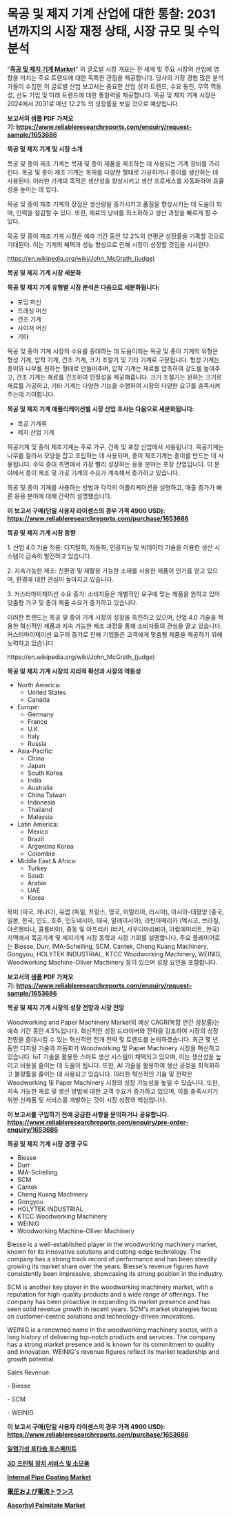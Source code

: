 <p><h1>목공 및 제지 기계 산업에 대한 통찰: 2031년까지의 시장 재정 상태, 시장 규모 및 수익 분석</h1></p><p>"<strong><a href="https://www.reliableresearchreports.com/woodworking-and-paper-machinery-r1653686">목공 및 제지 기계 Market</a></strong>" 의 글로벌 시장 개요는 전 세계 및 주요 시장의 산업에 영향을 미치는 주요 트렌드에 대한 독특한 관점을 제공합니다. 당사의 가장 경험 많은 분석가들이 수집한 이 글로벌 산업 보고서는 중요한 산업 성과 트렌드, 수요 동인, 무역 역동성, 선도 기업 및 미래 트렌드에 대한 통찰력을 제공합니다. 목공 및 제지 기계 시장은 2024에서 2031로 매년 12.2% 의 성장률을 보일 것으로 예상됩니다.</p>
<p><strong>보고서의 샘플 PDF 가져오기:&nbsp;<a href="https://www.reliableresearchreports.com/enquiry/request-sample/1653686">https://www.reliableresearchreports.com/enquiry/request-sample/1653686</a></strong></p>
<p><strong>목공 및 제지 기계 및 시장 소개</strong></p>
<p><p>목공 및 종이 제조 기계는 목재 및 종이 제품을 제조하는 데 사용되는 기계 장비를 가리킨다. 목공 및 종이 제조 기계는 목재를 다양한 형태로 가공하거나 종이를 생산하는 데 사용된다. 이러한 기계의 목적은 생산성을 향상시키고 생산 프로세스를 자동화하여 효율성을 높이는 데 있다. </p><p>목공 및 종이 제조 기계의 장점은 생산량을 증가시키고 품질을 향상시키는 데 도움이 되며, 인력을 절감할 수 있다. 또한, 재료의 낭비를 최소화하고 생산 과정을 빠르게 할 수 있다. </p><p>목공 및 종이 제조 기계 시장은 예측 기간 동안 12.2%의 연평균 성장률을 기록할 것으로 기대된다. 이는 기계의 혜택과 성능 향상으로 인해 시장이 성장할 것임을 시사한다.</p></p>
<p><a href="https://en.wikipedia.org/wiki/John_McGrath_(judge)">https://en.wikipedia.org/wiki/John_McGrath_(judge)</a></p>
<p><strong>목공 및 제지 기계 시장 세분화</strong></p>
<p><strong>목공 및 제지 기계 유형별 시장 분석은 다음으로 세분화됩니다:</strong></p>
<p><ul><li>포밍 머신</li><li>프레싱 머신</li><li>건조 기계</li><li>사이저 머신</li><li>기타</li></ul></p>
<p><p>목공 및 종이 기계 시장의 수요를 증대하는 데 도움이되는 목공 및 종이 기계의 유형은 형성 기계, 압착 기계, 건조 기계, 크기 조절기 및 기타 기계로 구분됩니다. 형성 기계는 종이와 나무를 원하는 형태로 만들어주며, 압착 기계는 재료를 압축하여 강도를 높여주고, 건조 기계는 재료를 건조하여 안정성을 제공해줍니다. 크기 조절기는 원하는 크기로 재료를 가공하고, 기타 기계는 다양한 기능을 수행하여 시장의 다양한 요구를 충족시켜주는데 기여합니다.</p></p>
<p><strong>목공 및 제지 기계 애플리케이션별 시장 산업 조사는 다음으로 세분화됩니다:</strong></p>
<p><ul><li>목공 기계류</li><li>제지 산업 기계</li></ul></p>
<p><p>목공기계 및 종이 제조기계는 주로 가구, 건축 및 포장 산업에서 사용됩니다. 목공기계는 나무를 잘라서 모양을 잡고 조립하는 데 사용되며, 종이 제조기계는 종이를 만드는 데 사용됩니다. 수익 증대 측면에서 가장 빨리 성장하는 응용 분야는 포장 산업입니다. 이 분야에서 종이 제조 및 가공 기계의 수요가 계속해서 증가하고 있습니다.</p><p>목공 및 종이 기계를 사용하는 방법과 각각의 어플리케이션을 설명하고, 매출 증가가 빠른 응용 분야에 대해 간략히 설명했습니다.</p></p>
<p><strong>이 보고서 구매(단일 사용자 라이센스의 경우 가격 4900 USD): <a href="https://www.reliableresearchreports.com/purchase/1653686">https://www.reliableresearchreports.com/purchase/1653686</a></strong></p>
<p><strong>목공 및 제지 기계 시장 동향</strong></p>
<p><p>1. 산업 4.0 기술 적용: 디지털화, 자동화, 인공지능 및 빅데이터 기술을 이용한 생산 시스템이 급속히 발전하고 있습니다.</p><p>2. 지속가능한 제조: 친환경 및 재활용 가능한 소재를 사용한 제품이 인기를 얻고 있으며, 환경에 대한 관심이 높아지고 있습니다.</p><p>3. 커스터마이제이션 수요 증가: 소비자들은 개별적인 요구에 맞는 제품을 원하고 있어 맞춤형 가구 및 종이 제품 수요가 증가하고 있습니다.</p><p>이러한 트렌드는 목공 및 종이 기계 시장의 성장을 촉진하고 있으며, 산업 4.0 기술을 적용한 혁신적인 제품과 지속 가능한 제조 과정을 통해 소비자들의 관심을 끌고 있습니다. 커스터마이제이션 요구의 증가로 인해 기업들은 고객에게 맞춤형 제품을 제공하기 위해 노력하고 있습니다.</p></p>
<p>https://en.wikipedia.org/wiki/John_McGrath_(judge)</p>
<p><strong>목공 및 제지 기계 시장의 지리적 확산과 시장의 역동성</strong></p>
<p><ul>
    <li>
        North America:
        <ul>
            <li>United States</li>
            <li>Canada</li>
        </ul>
    </li>
    <li>
        Europe:
        <ul>
            <li>Germany</li>
            <li>France</li>
            <li>U.K.</li>
            <li>Italy</li>
            <li>Russia</li>
        </ul>
    </li>
    <li>
        Asia-Pacific:
        <ul>
            <li>China</li>
            <li>Japan</li>
            <li>South Korea</li>
            <li>India</li>
            <li>Australia</li>
            <li>China Taiwan</li>
            <li>Indonesia</li>
            <li>Thailand</li>
            <li>Malaysia</li>
        </ul>
    </li>
    <li>
        Latin America:
        <ul>
            <li>Mexico</li>
            <li>Brazil</li>
            <li>Argentina Korea</li>
            <li>Colombia</li>
        </ul>
    </li>
    <li>
        Middle East & Africa:
        <ul>
            <li>Turkey</li>
            <li>Saudi</li>
            <li>Arabia</li>
            <li>UAE</li>
            <li>Korea</li>
        </ul>
    </li>
    </ul></p>
<p><p>북미 (미국, 캐나다), 유럽 (독일, 프랑스, 영국, 이탈리아, 러시아), 아시아-태평양 (중국, 일본, 한국, 인도, 호주, 인도네시아, 태국, 말레이시아), 라틴아메리카 (멕시코, 브라질, 아르헨티나, 콜롬비아), 중동 및 아프리카 (터키, 사우디아라비아, 아랍에미리트, 한국) 지역에서 목공기계 및 제지기계 시장 동학과 시장 기회를 설명합니다. 주요 플레이어로는 Biesse, Durr, IMA-Schelling, SCM, Cantek, Cheng Kuang Machinery, Gongyou, HOLYTEK INDUSTRIAL, KTCC Woodworking Machinery, WEINIG, Woodworking Machine-Oliver Machinery 등이 있으며 성장 요인을 포함합니다.</p></p>
<p><strong>보고서의 샘플 PDF 가져오기:&nbsp;<a href="https://www.reliableresearchreports.com/enquiry/request-sample/1653686">https://www.reliableresearchreports.com/enquiry/request-sample/1653686</a></strong></p>
<p><strong>목공 및 제지 기계 시장의 성장 전망과 시장 전망</strong></p>
<p><p>Woodworking and Paper Machinery Market의 예상 CAGR(복합 연간 성장률)는 예측 기간 동안 4.5%입니다. 혁신적인 성장 드라이버와 전략을 강조하여 시장의 성장 전망을 증대시킬 수 있는 혁신적인 전개 전략 및 트렌드를 논의하겠습니다. 최근 몇 년 동안 디지털 기술과 자동화가 Woodworking 및 Paper Machinery 시장을 혁신하고 있습니다. IoT 기술을 활용한 스마트 생산 시스템이 채택되고 있으며, 이는 생산성을 높이고 비용을 줄이는 데 도움이 됩니다. 또한, AI 기술을 활용하여 생산 공정을 최적화하고 불량률을 줄이는 데 사용되고 있습니다. 이러한 혁신적인 기술 및 전략은 Woodworking 및 Paper Machinery 시장의 성장 가능성을 높일 수 있습니다. 또한, 지속 가능한 재료 및 생산 방법에 대한 고객 수요가 증가하고 있으며, 이를 충족시키기 위한 신제품 및 서비스를 개발하는 것이 시장 성장의 핵심입니다.</p></p>
<p><strong>이 보고서를 구입하기 전에 궁금한 사항을 문의하거나 공유합니다. <a href="https://www.reliableresearchreports.com/enquiry/pre-order-enquiry/1653686">https://www.reliableresearchreports.com/enquiry/pre-order-enquiry/1653686</a></strong></p>
<p><strong>목공 및 제지 기계 시장 경쟁 구도</strong></p>
<p><ul><li>Biesse</li><li>Durr</li><li>IMA-Schelling</li><li>SCM</li><li>Cantek</li><li>Cheng Kuang Machinery</li><li>Gongyou</li><li>HOLYTEK INDUSTRIAL</li><li>KTCC Woodworking Machinery</li><li>WEINIG</li><li>Woodworking Machine-Oliver Machinery</li></ul></p>
<p><p>Biesse is a well-established player in the woodworking machinery market, known for its innovative solutions and cutting-edge technology. The company has a strong track record of performance and has been steadily growing its market share over the years. Biesse's revenue figures have consistently been impressive, showcasing its strong position in the industry.</p><p>SCM is another key player in the woodworking machinery market, with a reputation for high-quality products and a wide range of offerings. The company has been proactive in expanding its market presence and has seen solid revenue growth in recent years. SCM's market strategies focus on customer-centric solutions and technology-driven innovations.</p><p>WEINIG is a renowned name in the woodworking machinery sector, with a long history of delivering top-notch products and services. The company has a strong market presence and is known for its commitment to quality and innovation. WEINIG's revenue figures reflect its market leadership and growth potential.</p><p>Sales Revenue:</p><p>- Biesse</p><p>- SCM</p><p>- WEINIG</p></p>
<p><strong>이 보고서 구매(단일 사용자 라이센스의 경우 가격 4900 USD): <a href="https://www.reliableresearchreports.com/purchase/1653686">https://www.reliableresearchreports.com/purchase/1653686</a></strong></p>
<p><strong><p><a href="https://medium.com/@derrickmafrks96745/%EB%AA%A8%EB%85%B8%EB%B2%A0%EC%9D%B4%EC%8B%9D-%ED%8F%AC%ED%83%80%EC%8A%98-%EC%9D%B8%EC%82%B0%ED%99%94-%EC%B9%BC%EB%A5%A8-%EC%8B%9C%EC%9E%A5-%EC%A1%B0%EC%82%AC-%EB%B3%B4%EA%B3%A0%EC%84%9C%EC%97%90%EB%8A%94-2024%EB%85%84%EB%B6%80%ED%84%B0-2031%EB%85%84%EA%B9%8C%EC%A7%80-9-4-cagr%EB%A1%9C-%EC%98%88%EC%B8%A1%EB%90%9C-%EC%8B%9C%EC%9E%A5-%EA%B7%9C%EB%AA%A8-%EC%A0%90%EC%9C%A0%EC%9C%A8-%EB%B0%8F-%EC%84%B1%EC%9E%A5%EB%A5%A0%EC%97%90-%EB%8C%80%ED%95%9C-%EB%B6%84%EC%84%9D%EC%9D%B4-%ED%8F%AC%ED%95%A8%EB%90%98%EC%96%B4-%EC%9E%88%EC%8A%B5%EB%8B%88%EB%8B%A4-f7b112cf2cd3">일염기성 포타슘 포스페이트</a></p><p><a href="https://github.com/sougarounis/Market-Research-Report-List-5/blob/main/367443291566.md">3D 프린팅 장치 서비스 및 소모품</a></p><p><a href="https://www.linkedin.com/pulse/internal-pipe-coating-market-trends-detailed-study-its-segmentation-uvthf?trackingId=s%2FWRCHqWTuCU%2FlwZwxCC%2Fw%3D%3D">Internal Pipe Coating Market</a></p><p><a href="https://medium.com/@ridleydamion/%E9%9B%BB%E5%9C%A7%E3%81%8A%E3%82%88%E3%81%B3%E9%9B%BB%E6%B5%81%E3%83%88%E3%83%A9%E3%83%B3%E3%82%B9%E3%83%95%E3%82%A9%E3%83%BC%E3%83%9E%E3%83%BC%E5%B8%82%E5%A0%B4-2024%E5%B9%B4%E3%81%8B%E3%82%892031%E5%B9%B4%E3%81%BE%E3%81%A7%E3%81%AE%E6%9C%9F%E9%96%93%E3%81%AE%E7%94%A3%E6%A5%AD%E5%8B%95%E5%90%91%E3%81%A8%E4%BA%88%E6%B8%AC-7201bbbd4231">電圧および電流トランス</a></p><p><a href="https://www.linkedin.com/pulse/ascorbyl-palmitate-market-size-share-trends-analysis-report-end-spdoc?trackingId=HvGQm99uRGWHGRoPyVCM8g%3D%3D">Ascorbyl Palmitate Market</a></p></strong></p>
<p></p>